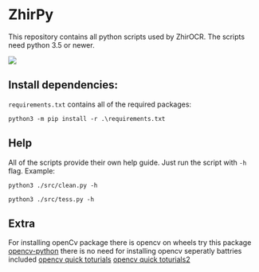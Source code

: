 # ZhirPy

This repository contains all python scripts used by ZhirOCR. The scripts need python 3.5 or newer.

<img src="https://media2.giphy.com/media/naxep4vNBAOL6/giphy.gif" />

## Install dependencies:

`requirements.txt` contains all of the required packages:

```
python3 -m pip install -r .\requirements.txt
```

## Help

All of the scripts provide their own help guide. Just run the script with `-h` flag. Example:

```
python3 ./src/clean.py -h
```

```
python3 ./src/tess.py -h
```

## Extra

For installing openCv package there is opencv on wheels try this package
[opencv-python](https://github.com/skvark/opencv-python) there is no need for installing opencv seperatly battries included
[opencv quick toturials](https://techtutorialsx.com/2017/04/30/python-opencv-reading-and-displaying-an-image/)
[opencv quick toturials2](https://opencv-python-tutroals.readthedocs.io/en/latest/py_tutorials/py_core/py_table_of_contents_core/py_table_of_contents_core.html)
